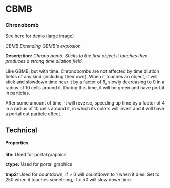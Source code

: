 # CBMB
### Chronobomb

[See here for demo (large image)](https://imgur.com/hgxXPRL)

*CBMB Extending GBMB's explosion*

**Description:**  *Chrono bomb. Sticks to the first object it touches then produces a strong time dilation field.*

Like GBMB, but with time. Chronobombs are not affected by time dilation fields of any kind (including their own). When it touches an object, it will stick and slowdown time near it by a factor of 8, slowly decreasing to 0 in a radius of 10 cells around it. During this time, it will be green and have portal in particles.

After some amount of time, it will reverse, speeding up time by a factor of 4 in a radius of 10 cells around it, in which its colors will invert and it will have a portal out particle effect.

## Technical
#### Properties
**life:** Used for portal graphics

**ctype:** Used for portal graphics

**tmp2:** Used for countdown, if > 0 will countdown to 1 when it dies. Set to 250 when it touches something, if > 50 will slow down time.
